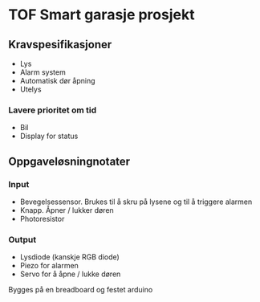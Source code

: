 # TOF Smart garasje prosjekt

## Kravspesifikasjoner

- Lys
- Alarm system
- Automatisk dør åpning
- Utelys

### Lavere prioritet om tid

- Bil
- Display for status

## Oppgaveløsningnotater

### Input

- Bevegelsessensor. Brukes til å skru på lysene og til å triggere alarmen
- Knapp. Åpner / lukker døren
- Photoresistor

### Output

- Lysdiode (kanskje RGB diode)
- Piezo for alarmen
- Servo for å åpne / lukke døren

Bygges på en breadboard og festet arduino

